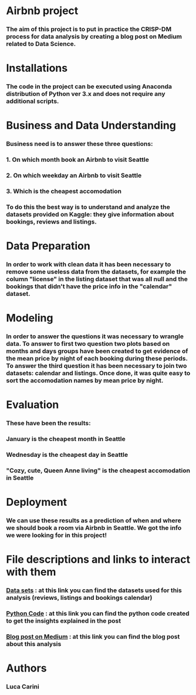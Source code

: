 # Airbnb project

### The aim of this project is to put in practice the CRISP-DM process for data analysis by creating a blog post on Medium related to Data Science.

# Installations

### The code in the project can be executed using Anaconda distribution of Python ver 3.x and does not require any additional scripts.

# Business and Data Understanding

### Business need is to answer these three questions:
### 1. On which month book an Airbnb to visit Seattle
### 2. On which weekday an Airbnb to visit Seattle
### 3. Which is the cheapest accomodation

### To do this the best way is to understand and analyze the datasets provided on Kaggle: they give information about bookings, reviews and listings.

# Data Preparation

### In order to work with clean data it has been necessary to remove some useless data from the datasets, for example the column "license" in the listing dataset that was all null and the bookings that didn't have the price info in the "calendar" dataset.

# Modeling

### In order to answer the questions it was necessary to wrangle data. To answer to first two question two plots based on months and days groups have been created to get evidence of the mean price by night of each booking during these periods. To answer the third question it has been necessary to join two datasets: calendar and listings. Once done, it was quite easy to sort the accomodation names by mean price by night.

# Evaluation

### These have been the results:
### January is the cheapest month in Seattle
### Wednesday is the cheapest day in Seattle
### "Cozy, cute, Queen Anne living" is the cheapest accomodation in Seattle

# Deployment

### We can use these results as a prediction of when and where we should book a room via Airbnb in Seattle. We got the info we were looking for in this project! 

# File descriptions and links to interact with them

### [Data sets](https://www.kaggle.com/airbnb/seattle/data) : at this link you can find the datasets used for this analysis (reviews, listings and bookings calendar)
### [Python Code](https://github.com/carini93/DataScienceBlogPost/blob/master/When%20and%20where%20do%20an%20holiday%20in%20Seattle.ipynb) : at this link you can find the python code created to get the insights explained in the post
### [Blog post on Medium](https://medium.com/@carini93luca/when-and-where-should-you-book-an-holiday-in-seattle-c08702998a6c?sk=9b2eb2fabcd0b74b23816745a689e0a7) : at this link you can find the blog post about this analysis

# Authors

### Luca Carini










